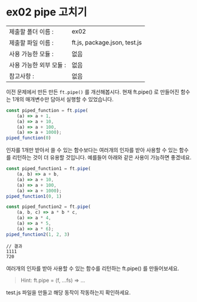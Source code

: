 # ex02 pipe 고치기
|                      |                       |
| --------------------| --------------------- |
|   제출할 폴더 이름 :   |  ex02                |
|   제출할 파일 이름 :   |  ft.js, package.json, test.js       |
|   사용 가능한 모듈 :	 |  없음             |
|   사용 가능한 외부 모듈 :	 |  없음             |
|   참고사항 :			|  없음             |

이전 문제에서 만든 만든 `ft.pipe()` 를 개선해봅시다. 현재 ft.pipe() 로 만들어진 함수는 1개의 매개변수만 담아서 실행할 수 있었습니다. 

```javascript
const piped_function = ft.pipe(
	(a) => a + 1, 
	(a) => a + 10, 
	(a) => a + 100, 
	(a) => a + 1000);
piped_function(0)
```

인자를 1개만 받아서 쓸 수 있는 함수보다는 여러개의 인자를 받아 사용할 수 있는 함수를 리턴하는 것이 더 유용할 것입니다. 예를들어 아래와 같은 사용이 가능하면 좋겠네요.

```javascript
const piped_function1 = ft.pipe(
	(a, b) => a + b, 
	(a) => a + 10, 
	(a) => a + 100, 
	(a) => a + 1000);
piped_function1(0, 1)

const piped_function2 = ft.pipe(
	(a, b, c) => a * b * c, 
	(a) => a * 4, 
	(a) => a * 5, 
	(a) => a * 6);
piped_function2(1, 2, 3)
```
```
// 결과
1111
720
```

여러개의 인자를 받아 사용할 수 있는 함수를 리턴하는 ft.pipe() 를 만들어보세요.

> Hint: ft.pipe = (f, ...fs) => ...

test.js 파일을 만들고 해당 동작이 작동하는지 확인하세요.